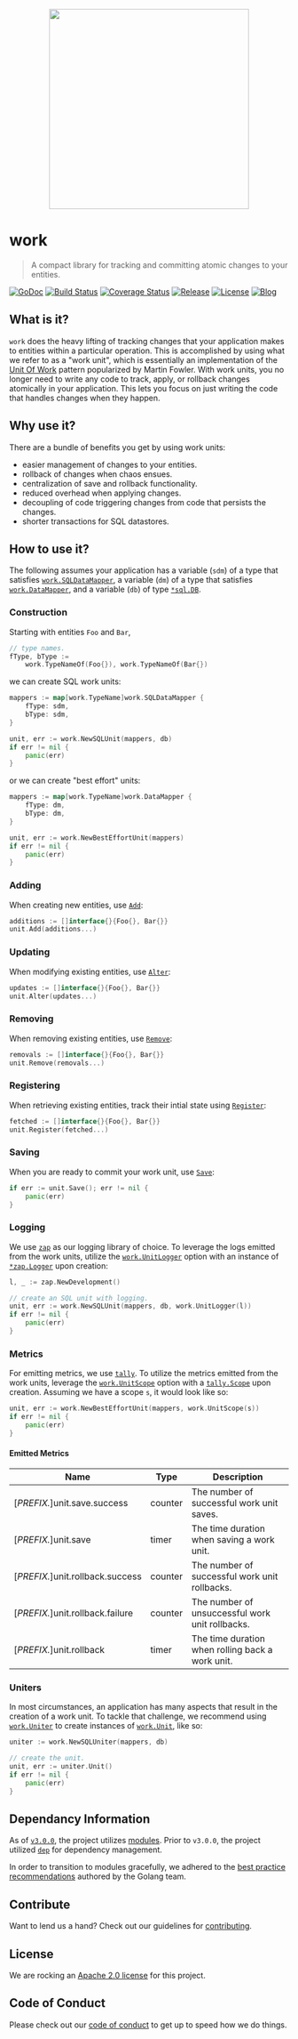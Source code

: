 <p align="center"><img src="https://user-images.githubusercontent.com/5921929/73911149-1dad9280-4866-11ea-8818-fed1cd49e8b1.png" width="360"></p>

# work
> A compact library for tracking and committing atomic changes to your entities.

[![GoDoc][doc-img]][doc] [![Build Status][ci-img]][ci]
[![Coverage Status][coverage-img]][coverage] [![Release][release-img]][release]
[![License][license-img]][license] [![Blog][blog-img]][blog]

## What is it?

`work` does the heavy lifting of tracking changes that your application makes
to entities within a particular operation. This is accomplished by using what we
refer to as a "work unit", which is essentially an implementation of the
[Unit Of Work][uow] pattern popularized by Martin Fowler. With work units,
you no longer need to write any code to track, apply, or rollback changes
atomically in your application. This lets you focus on just writing the code
that handles changes when they happen.

## Why use it?

There are a bundle of benefits you get by using work units:

- easier management of changes to your entities.
- rollback of changes when chaos ensues.
- centralization of save and rollback functionality.
- reduced overhead when applying changes.
- decoupling of code triggering changes from code that persists the changes.
- shorter transactions for SQL datastores.

## How to use it?

The following assumes your application has a variable (`sdm`) of a type that
satisfies [`work.SQLDataMapper`][sql-data-mapper-doc], a variable (`dm`) of
a type that satisfies [`work.DataMapper`][data-mapper-doc], and a variable (`db`)
of type [`*sql.DB`][db-doc].

### Construction

Starting with entities `Foo` and `Bar`,
```go
// type names.
fType, bType :=
	work.TypeNameOf(Foo{}), work.TypeNameOf(Bar{})
```

we can create SQL work units:
```go
mappers := map[work.TypeName]work.SQLDataMapper {
	fType: sdm,
	bType: sdm,
}

unit, err := work.NewSQLUnit(mappers, db)
if err != nil {
	panic(err)
}
```

or we can create "best effort" units:
```go
mappers := map[work.TypeName]work.DataMapper {
	fType: dm,
	bType: dm,
}

unit, err := work.NewBestEffortUnit(mappers)
if err != nil {
	panic(err)
}
```

### Adding
When creating new entities, use [`Add`][unit-doc]:
```go
additions := []interface{}{Foo{}, Bar{}}
unit.Add(additions...)
```

### Updating
When modifying existing entities, use [`Alter`][unit-doc]:
```go
updates := []interface{}{Foo{}, Bar{}}
unit.Alter(updates...)
```

### Removing
When removing existing entities, use [`Remove`][unit-doc]:
```go
removals := []interface{}{Foo{}, Bar{}}
unit.Remove(removals...)
```

### Registering 
When retrieving existing entities, track their intial state using
[`Register`][unit-doc]:
```go
fetched := []interface{}{Foo{}, Bar{}}
unit.Register(fetched...)
```

### Saving
When you are ready to commit your work unit, use [`Save`][unit-doc]:
```go
if err := unit.Save(); err != nil {
	panic(err)
}
```

### Logging
We use [`zap`][zap] as our logging library of choice. To leverage the logs
emitted from the work units, utilize the [`work.UnitLogger`][unit-logger-doc]
option with an instance of [`*zap.Logger`][logger-doc] upon creation:
```go
l, _ := zap.NewDevelopment()

// create an SQL unit with logging.
unit, err := work.NewSQLUnit(mappers, db, work.UnitLogger(l))
if err != nil {
	panic(err)
}
```

### Metrics
For emitting metrics, we use [`tally`][tally]. To utilize the metrics emitted
from the work units, leverage the [`work.UnitScope`][unit-scope-doc] option
with a [`tally.Scope`][scope-doc] upon creation. Assuming we have a
scope `s`, it would look like so:
```go
unit, err := work.NewBestEffortUnit(mappers, work.UnitScope(s))
if err != nil {
	panic(err)
}
```

#### Emitted Metrics

| Name                             | Type    | Description                                      |
| -------------------------------- | ------- | ------------------------------------------------ |
| [_PREFIX._]unit.save.success     | counter | The number of successful work unit saves.        |
| [_PREFIX._]unit.save             | timer   | The time duration when saving a work unit.       |
| [_PREFIX._]unit.rollback.success | counter | The number of successful work unit rollbacks.    |
| [_PREFIX._]unit.rollback.failure | counter | The number of unsuccessful work unit rollbacks.  |
| [_PREFIX._]unit.rollback         | timer   | The time duration when rolling back a work unit. |

### Uniters
In most circumstances, an application has many aspects that result in the
creation of a work unit. To tackle that challenge, we recommend using
[`work.Uniter`][uniter-doc] to create instances of [`work.Unit`][unit-doc],
like so:
```go
uniter := work.NewSQLUniter(mappers, db)

// create the unit.
unit, err := uniter.Unit()
if err != nil {
	panic(err)
}
```

## Dependancy Information

As of [`v3.0.0`][modules-release], the project utilizes [modules][modules-doc].
Prior to `v3.0.0`, the project utilized [`dep`][dep] for dependency management.

In order to transition to modules gracefully, we adhered to the
[best practice recommendations][modules-wiki] authored by the Golang team.

## Contribute

Want to lend us a hand? Check out our guidelines for
[contributing][contributing].

## License

We are rocking an [Apache 2.0 license][apache-license] for this project.

## Code of Conduct

Please check out our [code of conduct][code-of-conduct] to get up to speed
how we do things.

[uow]: https://martinfowler.com/eaaCatalog/unitOfWork.html
[sql-data-mapper-doc]: https://godoc.org/github.com/freerware/work#SQLDataMapper
[data-mapper-doc]: https://godoc.org/github.com/freerware/work#DataMapper
[db-doc]: https://golang.org/pkg/database/sql/#DB
[unit-doc]: https://godoc.org/github.com/freerware/work#Unit
[zap]: https://github.com/uber-go/zap
[tally]: https://github.com/uber-go/tally
[logger-doc]: https://godoc.org/go.uber.org/zap#Logger
[scope-doc]: https://godoc.org/github.com/uber-go/tally#Scope
[uniter-doc]: https://godoc.org/github.com/freerware/work#Uniter
[unit-logger-doc]: https://godoc.org/github.com/freerware/work#pkg-variables
[unit-scope-doc]: https://godoc.org/github.com/freerware/work#pkg-variables
[modules-doc]: https://golang.org/doc/go1.11#modules
[modules-wiki]: https://github.com/golang/go/wiki/Modules#releasing-modules-v2-or-higher
[modules-release]: https://github.com/freerware/work/releases/tag/v3.0.0
[dep]: https://golang.github.io/dep/
[contributing]: https://github.com/freerware/work/blob/master/CONTRIBUTING.md
[apache-license]: https://github.com/freerware/work/blob/master/LICENSE.txt
[code-of-conduct]: https://github.com/freerware/work/blob/master/CODE_OF_CONDUCT.md
[doc-img]: https://godoc.org/github.com/freerware/work?status.svg
[doc]: https://godoc.org/github.com/freerware/work
[ci-img]: https://travis-ci.org/freerware/work.svg?branch=master
[ci]: https://travis-ci.org/freerware/work
[coverage-img]: https://coveralls.io/repos/github/freerware/work/badge.svg?branch=master
[coverage]: https://coveralls.io/github/freerware/work?branch=master
[license]: https://opensource.org/licenses/Apache-2.0
[license-img]: https://img.shields.io/badge/License-Apache%202.0-blue.svg
[release]: https://github.com/freerware/work/releases
[release-img]: https://img.shields.io/github/tag/freerware/work.svg?label=version
[blog]: https://medium.com/@freerjm/work-units-ec2da48cf574
[blog-img]: https://img.shields.io/badge/blog-medium-lightgrey
